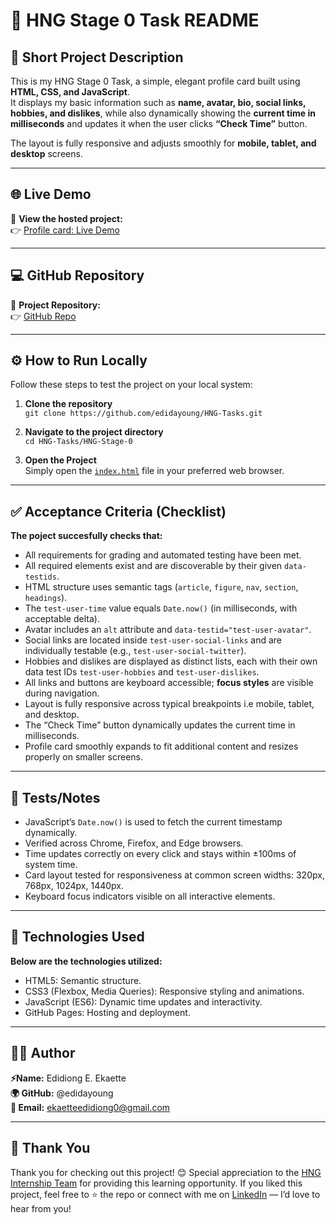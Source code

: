 # 🌟 HNG Stage 0 Task README

## 🧾 Short Project Description
This is my HNG Stage 0 Task, a simple, elegant profile card built using **HTML, CSS, and JavaScript**.  
It displays my basic information such as **name, avatar, bio, social links, hobbies, and dislikes**, while also dynamically showing the **current time in milliseconds** and updates it when the user clicks **“Check Time”** button.  

The layout is fully responsive and adjusts smoothly for **mobile, tablet, and desktop** screens.

------

## 🌐 Live Demo
🔗 **View the hosted project:**  
👉 [Profile card: Live Demo](https://edidayoung.github.io/HNG-Tasks/HNG-Stage-0/index.html)

------

## 💻 GitHub Repository
📁 **Project Repository:**  
👉 [GitHub Repo](https://github.com/edidayoung/HNG-Tasks)

------

## ⚙️ How to Run Locally
Follow these steps to test the project on your local system:

1. **Clone the repository**  
   `git clone https://github.com/edidayoung/HNG-Tasks.git`

2. **Navigate to the project directory**  
   `cd HNG-Tasks/HNG-Stage-0`

3. **Open the Project**  
   Simply open the [`index.html`](https://github.com/edidayoung/HNG-Tasks/tree/main/HNG-Stage-0) file in your preferred web browser.

------ 

## ✅ Acceptance Criteria (Checklist)
**The poject succesfully checks that:**

- All requirements for grading and automated testing have been met.
- All required elements exist and are discoverable by their given `data-testids`.
- HTML structure uses semantic tags (`article`, `figure`, `nav`, `section`, `headings`).
- The `test-user-time` value equals `Date.now()` (in milliseconds, with acceptable delta).
- Avatar includes an `alt` attribute and `data-testid="test-user-avatar"`.
- Social links are located inside `test-user-social-links` and are individually testable (e.g., `test-user-social-twitter`).
- Hobbies and dislikes are displayed as distinct lists, each with their own data test IDs `test-user-hobbies` and `test-user-dislikes`.
- All links and buttons are keyboard accessible; **focus styles** are visible during navigation.
- Layout is fully responsive across typical breakpoints i.e mobile, tablet, and desktop.
- The “Check Time” button dynamically updates the current time in milliseconds.
- Profile card smoothly expands to fit additional content and resizes properly on smaller screens.

------

## 🧪 Tests/Notes

- JavaScript’s `Date.now()` is used to fetch the current timestamp dynamically.
- Verified across Chrome, Firefox, and Edge browsers.
- Time updates correctly on every click and stays within ±100ms of system time.
- Card layout tested for responsiveness at common screen widths: 320px, 768px, 1024px, 1440px.
- Keyboard focus indicators visible on all interactive elements.

------

## 🧰 Technologies Used
**Below are the technologies utilized:**

- HTML5: Semantic structure.
- CSS3 (Flexbox, Media Queries): Responsive styling and animations.
- JavaScript (ES6): Dynamic time updates and interactivity.
- GitHub Pages: Hosting and deployment.

------

## 👨‍💻 Author

**⚡Name:** Edidiong E. Ekaette  
**🌍 GitHub:** @edidayoung  
**📩 Email:** ekaetteedidiong0@gmail.com  

------

## 🙏 Thank You

Thank you for checking out this project! 😊
Special appreciation to the [HNG Internship Team](https://hng.tech/internship) for providing this learning opportunity.
If you liked this project, feel free to ⭐ the repo or connect with me on [LinkedIn](https://www.linkedin.com/in/edidiong-ekaette)
 — I’d love to hear from you!